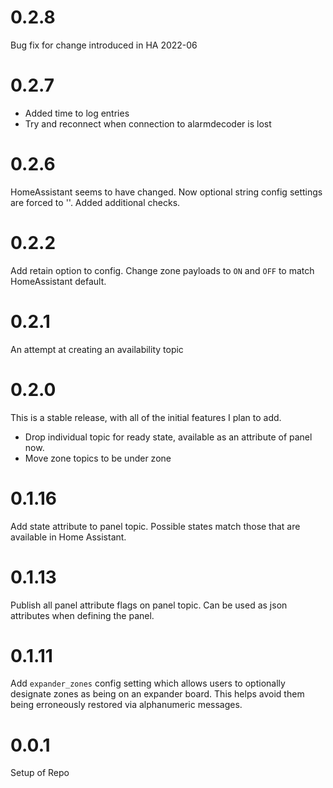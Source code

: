 # 0.2.8
Bug fix for change introduced in HA 2022-06

# 0.2.7
- Added time to log entries
- Try and reconnect when connection to alarmdecoder is lost

# 0.2.6
HomeAssistant seems to have changed.  Now optional string config
settings are forced to ''.  Added additional checks.

# 0.2.2
Add retain option to config.
Change zone payloads to `ON` and `OFF` to match HomeAssistant default.

# 0.2.1
An attempt at creating an availability topic

# 0.2.0
This is a stable release, with all of the initial features I plan to add.

- Drop individual topic for ready state, available as an attribute of panel
  now.
- Move zone topics to be under zone

# 0.1.16
Add state attribute to panel topic.  Possible states match those that are
available in Home Assistant.

# 0.1.13
Publish all panel attribute flags on panel topic.  Can be used as json
attributes when defining the panel.

# 0.1.11
Add `expander_zones` config setting which allows users to optionally designate
zones as being on an expander board.  This helps avoid them being erroneously
restored via alphanumeric messages.

# 0.0.1
Setup of Repo
